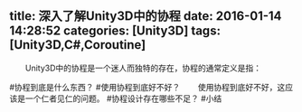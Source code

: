 title: 深入了解Unity3D中的协程
date: 2016-01-14 14:28:52
categories: [Unity3D]
tags: [Unity3D,C#,Coroutine]
---

&emsp;&emsp;Unity3D中的协程是一个迷人而独特的存在，协程的通常定义是指：

#协程到底是什么东西？
#使用协程到底好不好？
&emsp;&emsp;使用协程到底好不好，这应该是一个仁者见仁的问题。
#协程设计存在哪些不足？
#小结